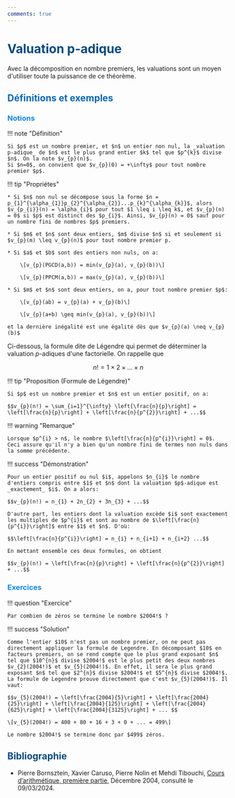 ```yaml
---
comments: true
---
```


# <span style="color:#074b83"> Valuation p-adique </span>

Avec la décomposition en nombre premiers, les valuations sont un moyen d'utiliser toute la puissance de ce théorème.

## <span style="color:#0a69b7">Définitions et exemples</span>

### <span style="color:#0c87eb">Notions</span>

!!! note "Définition"

    Si $p$ est un nombre premier, et $n$ un entier non nul, la _valuation p-adique_ de $n$ est le plus grand entier $k$ tel que $p^{k}$ divise $n$. On la note $v_{p}(n)$.
    Si $n=0$, on convient que $v_{p}(0) = +\infty$ pour tout nombre premier $p$.

!!! tip "Propriétes"

    * Si $n$ non nul se décompose sous la forme $n = p_{1}^{\alpha_{1}}p_{2}^{\alpha_{2}}...p_{k}^{\alpha_{k}}$, alors $v_{p_{i}}(n) = \alpha_{i}$ pour tout $1 \leq i \leq k$, et $v_{p}(n) = 0$ si $p$ est distinct des $p_{i}$. Ainsi, $v_{p}(n) = 0$ sauf pour un nombre fini de nombres $p$ premiers.

    * Si $m$ et $n$ sont deux entiers, $m$ divise $n$ si et seulement si $v_{p}(m) \leq v_{p}(n)$ pour tout nombre premier p.

    * Si $a$ et $b$ sont des entiers non nuls, on a:

        \[v_{p}(PGCD(a,b)) = min(v_{p}(a), v_{p}(b))\]

        \[v_{p}(PPCM(a,b)) = max(v_{p}(a), v_{p}(b))\]

    * Si $m$ et $n$ sont deux entiers, on a, pour tout nombre premier $p$:

        \[v_{p}(ab) = v_{p}(a) + v_{p}(b)\]

        \[v_{p}(a+b) \geq min(v_{p}(a), v_{p}(b))\]

    et la dernière inégalité est une égalité dès que $v_{p}(a) \neq v_{p}(b)$

Ci-dessous, la formule dite de Légendre qui permet de déterminer la valuation $p$-adiques d'une factorielle. On rappelle que

$$ n! = 1 \times 2 \times ... \times n $$

!!! tip "Proposition (Formule de Légendre)"

    Si $p$ est un nombre premier et $n$ est un entier positif, on a:

    $$v_{p}(n!) = \sum_{i=1}^{\infty} \left[\frac{n}{p}\right] = \left[\frac{n}{p}\right] + \left[\frac{n}{p^{2}}\right] + ...$$

!!! warning "Remarque"

    Lorsque $p^{i} > n$, le nombre $\left[\frac{n}{p^{i}}\right] = 0$. Ceci assure qu'il n'y a bien qu'un nombre fini de termes non nuls dans la somme précédente.

!!! success "Démonstration"

    Pour un entier positif ou nul $i$, appelons $n_{i}$ le nombre d'entiers compris entre $1$ et $n$ dont la valuation $p$-adique est _exactement_ $i$. On a alors:

    $$v_{p}(n!) = n_{1} + 2n_{2} + 3n_{3} + ...$$

    D'autre part, les entiers dont la valuation excède $i$ sont exactement les multiples de $p^{i}$ et sont au nombre de $\left[\frac{n}{p^{i}}\right]$ entre $1$ et $n$. D'où:

    $$\left[\frac{n}{p^{i}}\right] = n_{i} + n_{i+1} + n_{i+2} ...$$

    En mettant ensemble ces deux formules, on obtient

    $$v_{p}(n!) = \left[\frac{n}{p}\right] + \left[\frac{n}{p^{2}}\right] + ...$$

### <span style="color:#0c87eb">Exercices</span>

!!! question "Exercice"

    Par combien de zéros se termine le nombre $2004!$ ?

!!! success "Solution"

    Comme l'entier $10$ n'est pas un nombre premier, on ne peut pas directement appliquer la formule de Legendre. En décomposant $10$ en facteurs premiers, on se rend compte que le plus grand exposant $n$ tel que $10^{n}$ divise $2004!$ est le plus petit des deux nombres $v_{2}(2004!)$ et $v_{5}(2004!)$. En effet, il sera le plus grand exposant $n$ tel que $2^{n}$ divise $2004!$ et $5^{n}$ divise $2004!$. La formule de Legendre prouve directement que c'est $v_{5}(2004!)$. Il vaut:

    $$v_{5}(2004!) = \left[\frac{2004}{5}\right] + \left[\frac{2004}{25}\right] + \left[\frac{2004}{125}\right] + \left[\frac{2004}{625}\right] + \left[\frac{2004}{3125}\right] + ... $$

    \[v_{5}(2004!) = 400 + 80 + 16 + 3 + 0 + ... = 499\]

    Le nombre $2004!$ se termine donc par $499$ zéros.

## <span style="color:#074b83">Bibliographie</span>

* Pierre Bornsztein, Xavier Caruso, Pierre Nolin et Mehdi Tibouchi, [Cours d’arithmétique, première partie](http://igor-kortchemski.perso.math.cnrs.fr/olympiades/Cours/Arithmetique/arithm.pdf), Décembre 2004, consulté le 09/03/2024.

